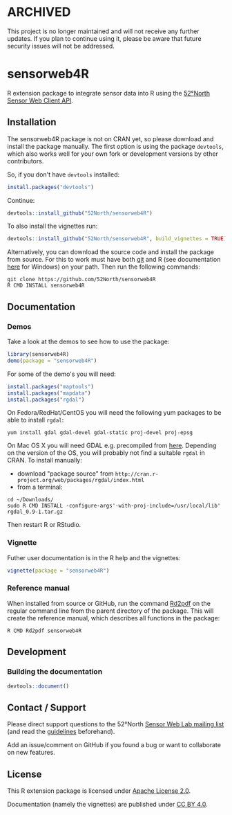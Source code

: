 # ARCHIVED

This project is no longer maintained and will not receive any further updates. If you plan to continue using it, please be aware that future security issues will not be addressed.

# sensorweb4R

R extension package to integrate sensor data into R using the [52°North Sensor Web Client API](https://wiki.52north.org/bin/view/SensorWeb/SensorWebClientRESTInterface).

## Installation

The sensorweb4R package is not on CRAN yet, so please download and install the package manually. The first option is using the package ``devtools``, which also works well for your own fork or development versions by other contributors.

So, if you don't have ``devtools`` installed:
```r
install.packages("devtools")
```
Continue:
```r
devtools::install_github("52North/sensorweb4R")
```
To also install the vignettes run:
```r
devtools::install_github("52North/sensorweb4R", build_vignettes = TRUE)
```

Alternatively, you can download the source code and install the package from source. For this to work must have both [git](http://git-scm.com/downloads) and R (see documentation [here](http://cran.r-project.org/bin/windows/base/rw-FAQ.html#Rcmd-is-not-found-in-my-PATH_0021) for Windows) on your path. Then run the following commands:

```shell
git clone https://github.com/52North/sensorweb4R
R CMD INSTALL sensorweb4R
```

## Documentation

### Demos

Take a look at the demos to see how to use the package:

```r
library(sensorweb4R)
demo(package = "sensorweb4R")
```

For some of the demo's you will need:

```r
install.packages("maptools")
install.packages("mapdata")
install.packages("rgdal")
```

On Fedora/RedHat/CentOS you will need the following yum packages to be able to install `rgdal`:

```shell
yum install gdal gdal-devel gdal-static proj-devel proj-epsg
```

On Mac OS X you will need GDAL e.g. precompiled from [here](http://www.kyngchaos.com/software/frameworks).
Depending on the version of the OS, you will probably not find a suitable `rgdal` in CRAN. To install manually:
- download "package source" from `http://cran.r-project.org/web/packages/rgdal/index.html`
- from a terminal:
```shell
cd ~/Downloads/
sudo R CMD INSTALL -configure-args'-with-proj-include=/usr/local/lib' rgdal_0.9-1.tar.gz
```

Then restart R or RStudio.


### Vignette

Futher user documentation is in the R help and the vignettes:

```r
vignette(package = "sensorweb4R")
```

### Reference manual

When installed from source or GitHub, run the command [Rd2pdf](http://cran.r-project.org/doc/manuals/R-exts.html#index-R-CMD-Rd2pdf) on the regular command line from the parent directory of the package. This will create the reference manual, which describes all functions in the package:

```
R CMD Rd2pdf sensorweb4R
```

## Development

### Building the documentation

```r
devtools::document()
```

## Contact / Support

Please direct support questions to the 52°North [Sensor Web Lab mailing list](https://list.52north.org/mailman/listinfo/sensorweb) (and read the [guidelines](https://52north.org/discuss/guidelines/) beforehand).

Add an issue/comment on GitHub if you found a bug or want to collaborate on new features.

## License

This R extension package is licensed under [Apache License 2.0](https://www.tldrlegal.com/l/apache2).

Documentation (namely the vignettes) are published under [CC BY 4.0](http://creativecommons.org/licenses/by/4.0/).
